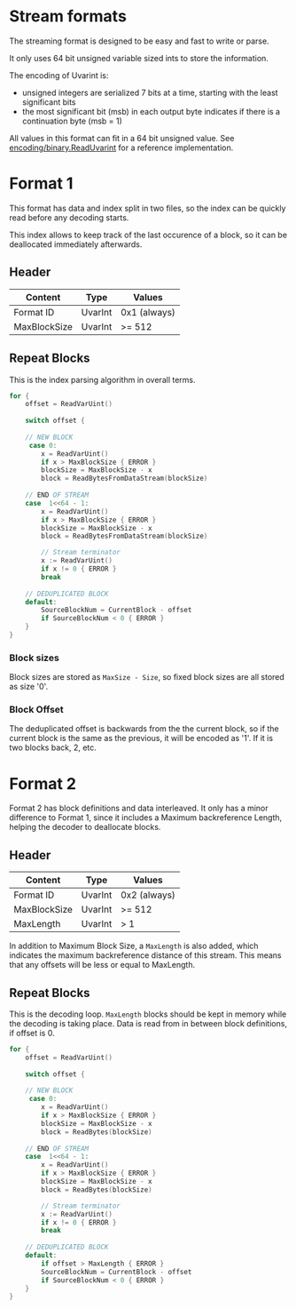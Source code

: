 # Stream formats

The streaming format is designed to be easy and fast to write or parse.

It only uses 64 bit unsigned variable sized ints to store the information.  

The encoding of Uvarint is:

* unsigned integers are serialized 7 bits at a time, starting with the least significant bits
* the most significant bit (msb) in each output byte indicates if there is a continuation byte (msb = 1)

All values in this format can fit in a 64 bit unsigned value. 
See [encoding/binary.ReadUvarint](https://golang.org/pkg/encoding/binary/#ReadUvarint) for a reference implementation.

# Format 1
This format has data and index split in two files, so the index can be quickly read before any decoding starts.

This index allows to keep track of the last occurence of a block, so it can be deallocated immediately afterwards.
 
## Header

| Content        | Type    | Values       |
|----------------|---------|--------------|
| Format ID      | UvarInt | 0x1 (always) |
| MaxBlockSize | UvarInt |  >= 512       |

## Repeat Blocks

This is the index parsing algorithm in overall terms.

```Go
for {
    offset = ReadVarUint()
    
    switch offset {
    
    // NEW BLOCK 
     case 0:
        x = ReadVarUint()
        if x > MaxBlockSize { ERROR }
        blockSize = MaxBlockSize - x        
        block = ReadBytesFromDataStream(blockSize)   
 
    // END OF STREAM
    case  1<<64 - 1:
        x = ReadVarUint()
        if x > MaxBlockSize { ERROR }
        blockSize = MaxBlockSize - x
        block = ReadBytesFromDataStream(blockSize)

        // Stream terminator
        x := ReadVarUint()
        if x != 0 { ERROR }        
        break
        
    // DEDUPLICATED BLOCK
    default:
		SourceBlockNum = CurrentBlock - offset
        if SourceBlockNum < 0 { ERROR }
    }    
}
```

### Block sizes
Block sizes are stored as `MaxSize - Size`, so fixed block sizes are all stored as size '0'.

### Block Offset
The deduplicated offset is backwards from the the current block, so if the current block is the same 
as the previous, it will be encoded as '1'. If it is two blocks back, 2, etc.
  
# Format 2

Format 2 has block definitions and data interleaved. It only has a minor difference to Format 1, since it includes a 
Maximum backreference Length, helping the decoder to deallocate blocks.
 

## Header

| Content        | Type    | Values       |
|----------------|---------|--------------|
| Format ID      | UvarInt | 0x2 (always) |
| MaxBlockSize | UvarInt |  >= 512       |
| MaxLength | UvarInt |  > 1       |

In addition to Maximum Block Size, a `MaxLength` is also added, which indicates the maximum backreference distance 
of this stream. This means that any offsets will be less or equal to MaxLength.

## Repeat Blocks

This is the decoding loop. `MaxLength` blocks should be kept in memory while the decoding is taking place. 
Data is read from in between block definitions, if offset is 0.

```Go
for {
    offset = ReadVarUint()
    
    switch offset {
    
    // NEW BLOCK 
     case 0:
        x = ReadVarUint()
        if x > MaxBlockSize { ERROR }
        blockSize = MaxBlockSize - x        
        block = ReadBytes(blockSize)   
 
    // END OF STREAM
    case  1<<64 - 1:
        x = ReadVarUint()
        if x > MaxBlockSize { ERROR }
        blockSize = MaxBlockSize - x
        block = ReadBytes(blockSize)

        // Stream terminator
        x := ReadVarUint()
        if x != 0 { ERROR }        
        break
        
    // DEDUPLICATED BLOCK
    default:
        if offset > MaxLength { ERROR }
		SourceBlockNum = CurrentBlock - offset
        if SourceBlockNum < 0 { ERROR }
    }    
}

```


